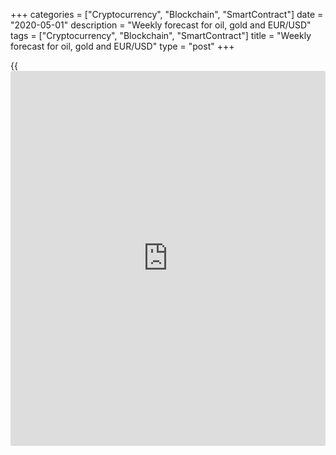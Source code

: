 +++
categories = ["Cryptocurrency", "Blockchain", "SmartContract"]
date = "2020-05-01"
description = "Weekly forecast for oil, gold and EUR/USD"
tags = ["Cryptocurrency", "Blockchain", "SmartContract"]
title = "Weekly forecast for oil, gold and EUR/USD"
type = "post"
+++

{{<iframe id="large-banner" src="https://www.bounty.group/#slide=7.0" width="100%" height="600" scrolling="no" style="border: 0px solid rgb(216, 221, 230); border-radius: 3px;">}}

May 1, 2020

May 1, 2020

Weekly forecast for oil, gold and EUR/USDAlex Rodiоnov

###  **USCrude –** **oil** ****

Oil medium-term trend has reversed up this week via the breakout of the
key resistance [11.67 - 10.92]. According to the previous trading weekly
analytics, expect the retest of the zone to get good buy prices. The
upside target will be Target Zone 2 [19.17 - 18.42]. A reasonable level
for stop loss is below 10.92, at a sufficient distance.

The trend key support, taking into account the last changes in margin
requirements, is now at [6.77 - 5.77]. However, if the price reaches
this support, all the price growth occured this week will be absorbed,
which will create a contradiction with the classical technical analysis.
Therefore, the most likely scenario to buy oil is to enter purchases on
the retest of the broken-out Target Zone. An alternative scenario: buy
according to the pattern in the key support zone.

![LiteForex: Weekly forecast for oil, gold and EUR/USD][1]

 **[USCrude][2]Trading tips for the upcoming week: **

  1. Buy according to the pattern in Target Zone [11.67 - 10.92]. TakeProfit: Target Zone 2 [19.17 - 18.42]. StopLoss: 9.08.

  2. Buy according to the pattern in Target Zone [6.77 - 5.77]. TakeProfit: Target Zone 2 [19.17 - 18.42]. StopLoss: according to the pattern rules.

* * *

###  **XAUUSD – gold**

Gold price has been again corrected down to the trend key support
[1663.9 – 1655.6]. The buy pattern hasn’t been traded. I suggest
expecting a new buy signal and detail the entry point in shorter
timeframes. The uptrend continues. The buy target is Target Zone 5
[1757.2 – 1751.2].

An alternative scenario to sell gold will be relevant is the price
breaks out the key support and consolidates below it. In this case, we
shall enter sell positions with the target in the lower Target Zone 2
[1580.4 — 1572.1].

![LiteForex: Weekly forecast for oil, gold and EUR/USD][3]



 **[XAUUSD][4]  Trading tips for the upcoming week:**

Buy according to the pattern in Target Zone [1663.9 - 1655.6].
TakeProfit: Target Zone 5 [1757.2 - 1751.2]. StopLoss: according to the
pattern rules.

* * *

###  **EURUSD – euro/dollar**

The EUR/USD has tested the key resistance of the medium-term downtrend
[1.0927 – 1.0909]. Until the price consolidates above the zone, it will
be relevant to enter sell trades according to the pattern with the
target at April’s low.

If the US session closes the price above the resistance, the trend will
reverse up. In this case, forget about sell trades and enter purchases
with the target at the upper Target Zone 2 [1.1109 – 1.1091].

According to the technical analysis, the border of the downtrend is at
level 1.0988.

![LiteForex: Weekly forecast for oil, gold and EUR/USD][5]



 **[EURUSD][6]  Trading tips for the upcoming week: **

Sell according to the pattern in Target Zone [1.0927 - 1.0909].
TakeProfit: 1.0730. StopLoss: по according to the pattern rules.

> IZ - Intermediary Zone: responsible for the price momentum reversing

>

> TZ - Target Zone: a zone that is 75% likely to be reached after IZ
breakout.

>

> GZ - Gold Zone: zone in the medium-term momentum.

>

> All zones are calculated based on the average [daily](https://www.fintecher.org/2020/03/03/forex-trading-daily-strategy/) price of the
instrument and margin requirements of the futures.

* * *

P.S. Did you like my article? Share it in social networks: it will be
the best “thank you" :)

Ask me questions and comment below. I’ll be glad to answer your
questions and give necessary explanations.

 **Useful links:**

  * I recommend trying to trade with a reliable broker [here][7]. The system allows you to trade by yourself or copy successful traders from all across the globe.
  * Use my promo-code BLOG for getting deposit bonus 50% on LiteForex platform. Just enter this code in the appropriate field while [depositing][8] your trading account.
  * Telegram channel with high-quality analytics, Forex reviews, training articles, and other useful things for traders <t.me/liteforex>

## Price chart of XAUUSD in real time mode

![Weekly forecast for oil, gold and EUR/USD][9]

The content of this article reflects the author’s opinion and does not
necessarily reflect the official position of LiteForex. The material
published on this page is provided for informational purposes only and
should not be considered as the provision of investment advice for the
purposes of Directive 2004/39/EC.

Rate this article:

{{value}}

( {{count}} {{title}} )

   1. cdn.liteforex.com/cache/uploads/blog_post/commodities/analytics/USCrude_analysis_010520.png?w=30&s=61c61892114866c5431ef15f2f86f7c1
   2. my.liteforex.com/trading?type=oil
   3. cdn.liteforex.com/cache/uploads/blog_post/commodities/analytics/XAUUSD_analysis_010520.png?w=30&s=563dbb2773630015fb9f3ad8e9d28368
   4. my.liteforex.com/trading/chart?symbol=XAUUSD&returnUrl=true
   5. cdn.liteforex.com/cache/uploads/blog_post/commodities/analytics/EURUSD_analysis_010520.png?w=30&s=b03cf3d4dcbe1759f92fcbd753e96b51
   6. my.liteforex.com/trading/chart?symbol=EURUSD&returnUrl=true
   7. my.liteforex.com/?category=analysts-opinions&slug=weekly-forecast-for-oil-gold-and-eurusd&openPopup=%2Fregistration%2Fpopup&utm_source=blog&utm_medium=article&utm_campaign=bonus
   8. my.liteforex.com/deposit/?category=analysts-opinions&slug=weekly-forecast-for-oil-gold-and-eurusd&promo_code=BLOG&utm_source=blog&utm_medium=article&utm_campaign=bonus
   9. cdn.liteforex.com/cache/uploads/blog_post/commodities/forex_analysis_2.jpeg?q=75&w=1000&s=3351e991d468eccbadd1b43aa5c74da0